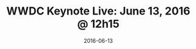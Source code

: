 ---
title:  "WWDC Keynote Live: June 13, 2016 @ 12h15"
date:   2016-06-13
meetup_id: "231470267"
meetup_url: "https://www.meetup.com/CocoaHeads-Montreal/events/231470267/"
venue_name: "WeWork"
venue_address: "3 Place Ville-Marie, Suite 400, Montréal, QC"
venue_address_map_url: "https://maps.google.com/maps?f=q&hl=en&q=3+Place+Ville-Marie%2C+Suite+400%2C+Montréal%2C+QC%2C+ca"
---